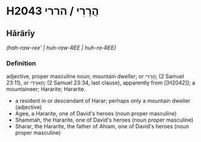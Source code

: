 # H2043 הֲרָרִי / הררי

## Hărârîy

_(hah-raw-ree' | huh-raw-REE | huh-ra-REE)_

### Definition

adjective, proper masculine noun; mountain dweller; or הָרָרִי; (2 Samuel 23:11), or הָארָרִי; (2 Samuel 23:34, last clause), apparently from [[H2042]]; a mountaineer; Hararite; Hararite.

- a resident in or descendant of Harar; perhaps only a mountain dweller (adjective)
- Agee, a Hararite, one of David's heroes (noun proper masculine)
- Shammah, the Hararite, one of David's heroes (noun proper masculine)
- Sharar, the Hararite, the father of Ahiam, one of David's heroes (noun proper masculine)

